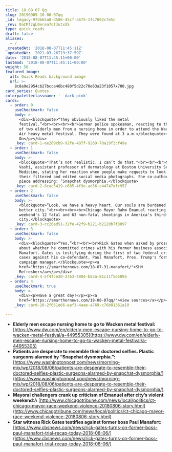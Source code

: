 ```yaml
---
title: 18.08.07 Qq
slug: 20190905-18-08-07qq
_id: legacy-97db65a8-d586-45cf-a675-1fc7602c7e5c
_rev: 0aCMfzqL0erea7otJutxXS
type: quick_reads
draft: false
aliases:
  - /
_createdAt: '2018-08-07T11:45:11Z'
_updatedAt: '2021-03-26T19:37:59Z'
date: '2018-08-07T11:45:11+00:00'
lastmod: '2018-08-07T11:45:11+00:00'
weight: 50
featured_image:
  alt: Quick Reads background image
  url: >-
    8c8a9e2954cb27bcca46bc480f5d22c70e63a23f1057x700.jpg
card_series: Quotes
colorpaletteclassname: '--dark-pink'
cards:
  - order: 0
    useCheckmark: false
    body: >-
      <div><blockquote>“They obviously liked the metal
      festival.”<br><br><br><br>German police spokesman, reacting to the escape
      of two elderly men from a nursing home in order to attend the Wacken Open
      Air heavy metal festival. They were found at 3 a.m.</blockquote><p>Rock
      On</p></div>
    _key: card-1-ee269cb9-92fe-487f-9269-70a19f2cf49a
  - order: 1
    useCheckmark: false
    body: >-
      <blockquote>"That’s not realistic. I can’t do that."<br><br><br>Neelam
      Vashi, assistant professor of dermatology at Boston University School of
      Medicine, stating her reaction when people make requests to look like
      their filtered and edited social media photographs. She co-authored a
      piece addressing: ‘Snapchat dysmorphia.</blockquote>
    _key: card-2-8cac5419-c685-4f9e-ad36-c44747afc957
  - order: 2
    useCheckmark: false
    body: >-
      <blockquote>“Look, we have a heavy heart. Our souls are burdened. We are a
      better city."<br><br><br><br>Chicago Mayor Rahm Emanuel reacting to this
      weekend's 12 fatal and 63 non-fatal shootings in America's third-largest
      city.</blockquote>
    _key: card-3-cc26ad51-32fe-42f9-b221-b2120b7f3097
  - order: 3
    useCheckmark: false
    body: >-
      <div><blockquote>“Yes.”<br><br><br>Rick Gates when asked by prosecutors
      about whether he committed crimes with his former business associate, Paul
      Manafort. Gates is testifying during the first of two federal criminal
      cases against his co-defendant, Paul Manafort, Pres. Trump's former
      campaign manager.</blockquote><p><a
      href="https://smarthernews.com/18-07-31-manafort/">SHN
      Refresher</a></p></div>
    _key: card-4-5f4fce20-2763-4804-b83a-81c11f56509a
  - order: 4
    useCheckmark: true
    body: >-
      <div><p>Have a great day!</p><p><a
      href="https://smarthernews.com/18-08-07qq/">view sources</a></p></div>
    _key: card-10-2f051e66-eaf3-4aae-a769-c76b81361a10

---
```

* **Elderly men escape nursing home to go to Wacken metal festival:** [https://www.dw.com/en/elderly-men-escape-nursing-home-to-go-to-wacken-metal-festival/a-44955305](https://www.dw.com/en/elderly-men-escape-nursing-home-to-go-to-wacken-metal-festival/a-44955305)
* **Patients are desperate to resemble their doctored selfies. Plastic surgeons alarmed by “Snapchat dysmorphia.”:**  
[https://www.washingtonpost.com/news/morning-mix/wp/2018/08/06/patients-are-desperate-to-resemble-their-doctored-selfies-plastic-surgeons-alarmed-by-snapchat-dysmorphia/](https://www.washingtonpost.com/news/morning-mix/wp/2018/08/06/patients-are-desperate-to-resemble-their-doctored-selfies-plastic-surgeons-alarmed-by-snapchat-dysmorphia/)
* **Mayoral challengers crank up criticism of Emanuel after city’s violent weekend**:A [http://www.chicagotribune.com/news/local/politics/ct-chicago-mayor-race-weekend-violence-20180806-story.html](http://www.chicagotribune.com/news/local/politics/ct-chicago-mayor-race-weekend-violence-20180806-story.html)
* **Star witness Rick Gates testifies against former boss Paul Manafort:** [https://www.cbsnews.com/news/rick-gates-turns-on-former-boss-paul-manafort-trial-recap-today-2018-08-06/](https://www.cbsnews.com/news/rick-gates-turns-on-former-boss-paul-manafort-trial-recap-today-2018-08-06/)